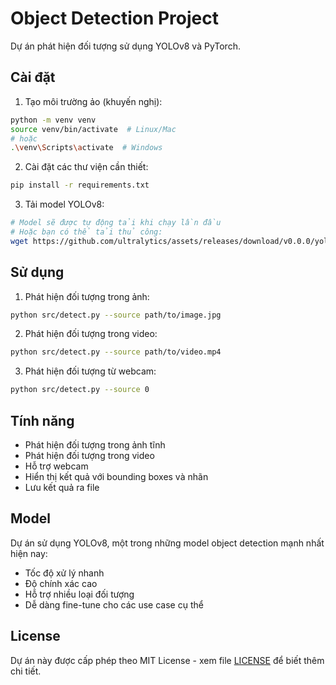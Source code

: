 # Object Detection Project

Dự án phát hiện đối tượng sử dụng YOLOv8 và PyTorch.

## Cài đặt

1. Tạo môi trường ảo (khuyến nghị):
```bash
python -m venv venv
source venv/bin/activate  # Linux/Mac
# hoặc
.\venv\Scripts\activate  # Windows
```

2. Cài đặt các thư viện cần thiết:
```bash
pip install -r requirements.txt
```

3. Tải model YOLOv8:
```bash
# Model sẽ được tự động tải khi chạy lần đầu
# Hoặc bạn có thể tải thủ công:
wget https://github.com/ultralytics/assets/releases/download/v0.0.0/yolov8n.pt
```

## Sử dụng

1. Phát hiện đối tượng trong ảnh:
```bash
python src/detect.py --source path/to/image.jpg
```

2. Phát hiện đối tượng trong video:
```bash
python src/detect.py --source path/to/video.mp4
```

3. Phát hiện đối tượng từ webcam:
```bash
python src/detect.py --source 0
```

## Tính năng

- Phát hiện đối tượng trong ảnh tĩnh
- Phát hiện đối tượng trong video
- Hỗ trợ webcam
- Hiển thị kết quả với bounding boxes và nhãn
- Lưu kết quả ra file

## Model

Dự án sử dụng YOLOv8, một trong những model object detection mạnh nhất hiện nay:
- Tốc độ xử lý nhanh
- Độ chính xác cao
- Hỗ trợ nhiều loại đối tượng
- Dễ dàng fine-tune cho các use case cụ thể

## License

Dự án này được cấp phép theo MIT License - xem file [LICENSE](LICENSE) để biết thêm chi tiết. 